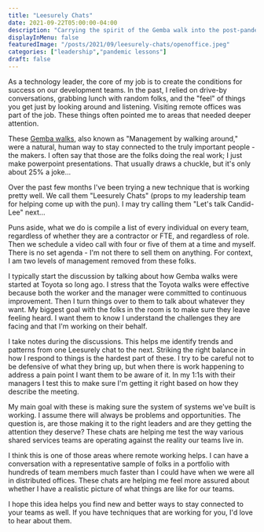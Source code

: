 ```yaml
---
title: "Leesurely Chats"
date: 2021-09-22T05:00:00-04:00
description: "Carrying the spirit of the Gemba walk into the post-pandemic world"
displayInMenu: false
featuredImage: "/posts/2021/09/leesurely-chats/openoffice.jpeg"
categories: ["leadership","pandemic lessons"]
draft: false
---
```

As a technology leader, the core of my job is to create the
conditions for success on our development teams.  In the past, I relied on drive-by conversations,
grabbing lunch with random folks, and the "feel" of things you get
just by looking around and listening.  Visiting remote offices was part of
the job.  These things often pointed me to areas that needed deeper attention.

These [Gemba walks](https://en.wikipedia.org/wiki/Gemba), also known as "Management by
walking around," were a natural, human way to stay connected to the truly important people -
the makers.  I often say that those are the folks doing the real work; I just make
powerpoint presentations.  That usually draws a chuckle, but it's only about 25% a joke...

Over the past few months I've been trying a new technique that is working pretty well.  We call them
"Leesurely Chats" (props to my leadership team for helping come up with the pun).  I may
try calling them "Let's talk Candid-Lee" next...

Puns aside, what we do is compile a list of every individual on every team, regardless
of whether they are a contractor or FTE, and regardless of role.  Then we schedule a video call
with four or five of them at a time and myself.  There is no set agenda - I'm not there to
sell them on anything.  For context, I am two levels of management removed from these folks.

I typically start the discussion by talking about how Gemba walks were started at Toyota so
long ago.  I stress that the Toyota walks were effective because both the worker and the manager
were committed to continuous improvement.  Then I turn things over to them to talk about whatever they want.  My biggest goal with
the folks in the room is to make sure they leave feeling heard.  I want them to know I understand
the challenges they are facing and that I'm working on their behalf.

I take notes during the discussions.  This helps me identify trends and patterns from one Leesurely
chat to the next.  Striking the right balance in how I respond to things is the hardest part of
these.  I try to be careful not to be defensive of what they bring up, but when there is
work happening to address a pain point I want them to be aware of it.  In my 1:1s with their
managers I test this to make sure I'm getting it right based on how they describe the meeting.

My main goal with these is making sure the system of systems we've built is working.  I
assume there will always be problems and opportunities.  The question is, are those making it to
the right leaders and are they getting the attention they deserve?  These chats are helping me
test the way various shared services teams are operating against the reality our teams live in.

I think this is one of those areas where remote working helps.  I can have a conversation with
a representative sample of folks in a portfolio with hundreds of team members much faster than I
could have when we were all in distributed offices. These chats are helping me feel more
assured about whether I have a realistic picture of what things are like for our teams.

I hope this idea helps you find new and better ways to stay connected to your teams as well.  If you have
techniques that are working for you, I'd love to hear about them.
